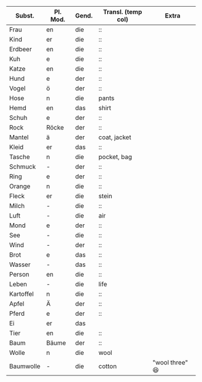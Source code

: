 Subst. | Pl. Mod. | Gend. | Transl. (temp col) | Extra |
----- | ----- | ----- | ------------------ | ------- |
Frau | en | die | :: | |
Kind | er | die | :: | |
Erdbeer | en | die | :: | |
Kuh | e | die | :: | |
Katze | en | die | :: | |
Hund | e | der | :: | |
Vogel | ö | der | :: | |
Hose | n | die | pants | |
Hemd | en | das | shirt | |
Schuh | e | der | :: | |
Rock | Röcke | der | :: | |
Mantel | ä  | der | coat, jacket | |
Kleid | er | das | :: | |
Tasche | n | die | pocket, bag | |
Schmuck | - | der | :: | |
Ring | e | der | :: | |
Orange | n | die | :: | |
Fleck | er | die | stein | |
Milch | - | die | :: | |
Luft | - | die | air | |
Mond | e | der | :: | |
See | - | die | :: | |
Wind | - | der | :: | |
Brot | e | das | :: | |
Wasser | - | das  | :: | |
Person | en | die | :: | |
Leben | - | die | life | |
Kartoffel | n | die | :: | |
Apfel | Ä | der | :: | |
Pferd | e | der | :: | |
Ei | er | das | | |
Tier | en | die | :: | |
Baum | Bäume | der | :: | |
Wolle | n | die | wool | |
Baumwolle | - | die | cotton | "wool three" :laughing: |

